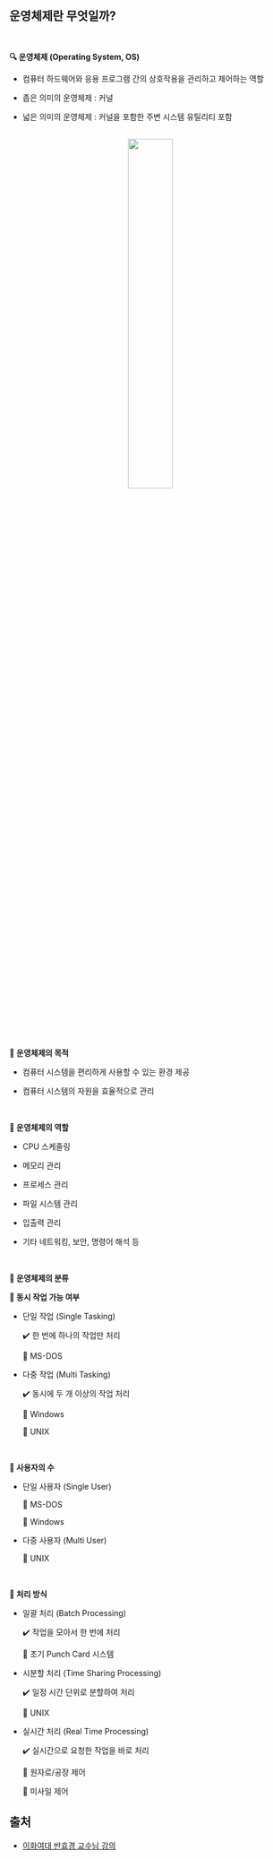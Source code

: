 ## 운영체제란 무엇일까?

<br>

**🔍 운영체제 (Operating System, OS)**

* 컴퓨터 하드웨어와 응용 프로그램 간의 상호작용을 관리하고 제어하는 역할

* 좁은 의미의 운영체제 : 커널

* 넓은 의미의 운영체제 : 커널을 포함한 주변 시스템 유틸리티 포함

<div style="margin: 30px 0;text-align: center;">
  <img src="https://upload.wikimedia.org/wikipedia/commons/thumb/3/3a/Operating_system_placement_kor.svg/1200px-Operating_system_placement_kor.svg.png" style="width:40%">
</div>

<br>

**🤔 운영체제의 목적**

* 컴퓨터 시스템을 편리하게 사용할 수 있는 환경 제공

* 컴퓨터 시스템의 자원을 효율적으로 관리

<br>

**🚩 운영체제의 역할**

* CPU 스케줄링

* 메모리 관리

* 프로세스 관리

* 파일 시스템 관리

* 입출력 관리

* 기타 네트워킹, 보안, 명령어 해석 등 

<br>

**📂 운영체제의 분류**

  **📌 동시 작업 가능 여부**

  * 단일 작업 (Single Tasking)

    ✔️ 한 번에 하나의 작업만 처리

    🔹 MS-DOS

  * 다중 작업 (Multi Tasking)

    ✔️ 동시에 두 개 이상의 작업 처리

    🔹 Windows

    🔹 UNIX

  <br>

  **📌 사용자의 수**

  * 단일 사용자 (Single User)

    🔹 MS-DOS

    🔹 Windows

  * 다중 사용자 (Multi User)

    🔹 UNIX

  <br>

  **📌 처리 방식**

  * 일괄 처리 (Batch Processing)

    ✔️ 작업을 모아서 한 번에 처리

    🔹 초기 Punch Card 시스템

  * 시분할 처리 (Time Sharing Processing)

    ✔️ 일정 시간 단위로 분할하여 처리

    🔹 UNIX

  * 실시간 처리 (Real Time Processing)

    ✔️ 실시간으로 요청한 작업을 바로 처리

    🔹 원자로/공장 제어

    🔹 미사일 제어


## 출처

* [이화여대 반효경 교수님 강의](https://core.ewha.ac.kr/publicview/C0101020140307151724641842?vmode=f)